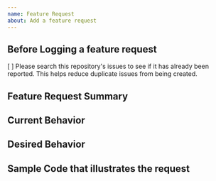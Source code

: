 ```yaml
---
name: Feature Request 
about: Add a feature request
---
```

##  Before Logging a feature request
[ ] Please search this repository's issues to see if it has already been reported. This helps reduce duplicate issues from being created.


## Feature Request Summary 

<!---Please provide a summary of the feature you request-->

## Current Behavior

<!---Please provide details about the current behavior-->

## Desired Behavior

<!---Please provide details about the desired behavior-->

## Sample Code that illustrates the request
```

```
